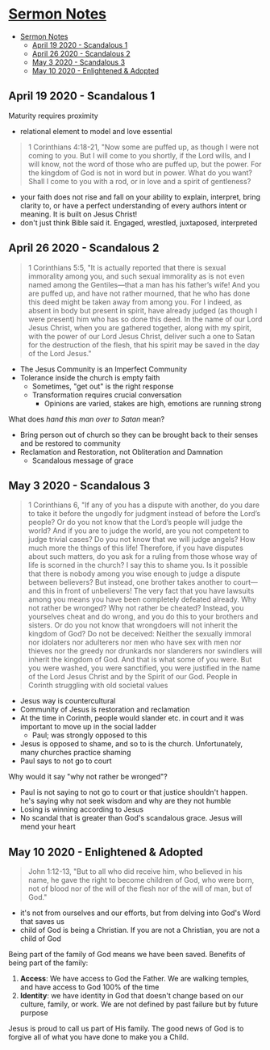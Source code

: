 # [Sermon Notes](http://benjaminklassen.com)

- [Sermon Notes](#sermon-notes)
  - [April 19 2020 - Scandalous 1](#april-19-2020---scandalous-1)
  - [April 26 2020 - Scandalous 2](#april-26-2020---scandalous-2)
  - [May 3 2020 - Scandalous 3](#may-3-2020---scandalous-3)
  - [May 10 2020 - Enlightened & Adopted](#may-10-2020---enlightened--adopted)

## April 19 2020 - Scandalous 1

Maturity requires proximity

- relational element to model and love essential

> 1 Corinthians 4:18-21, "Now some are puffed up, as though I were not coming to you. But I will come to you shortly, if the Lord wills, and I will know, not the word of those who are puffed up, but the power. For the kingdom of God is not in word but in power. What do you want? Shall I come to you with a rod, or in love and a spirit of gentleness?

- your faith does not rise and fall on your ability to explain, interpret, bring clarity to, or have a perfect understanding of every authors intent or meaning. It is built on Jesus Christ!
- don't just think Bible said it. Engaged, wrestled, juxtaposed, interpreted

## April 26 2020 - Scandalous 2

> 1 Corinthians 5:5, "It is actually reported that there is sexual immorality among you, and such sexual immorality as is not even named among the Gentiles—that a man has his father’s wife! And you are puffed up, and have not rather mourned, that he who has done this deed might be taken away from among you. For I indeed, as absent in body but present in spirit, have already judged (as though I were present) him who has so done this deed. In the name of our Lord Jesus Christ, when you are gathered together, along with my spirit, with the power of our Lord Jesus Christ, deliver such a one to Satan for the destruction of the flesh, that his spirit may be saved in the day of the Lord Jesus."

- The Jesus Community is an Imperfect Community
- Tolerance inside the church is empty faith
  - Sometimes, "get out" is the right response
  - Transformation requires crucial conversation
    - Opinions are varied, stakes are high, emotions are running strong

What does *hand this man over to Satan* mean?

- Bring person out of church so they can be brought back to their senses and be restored to community
- Reclamation and Restoration, not Obliteration and Damnation
  - Scandalous message of grace

## May 3 2020 - Scandalous 3

> 1 Corinthians 6, "If any of you has a dispute with another, do you dare to take it before the ungodly for judgment instead of before the Lord’s people? Or do you not know that the Lord’s people will judge the world? And if you are to judge the world, are you not competent to judge trivial cases? Do you not know that we will judge angels? How much more the things of this life! Therefore, if you have disputes about such matters, do you ask for a ruling from those whose way of life is scorned in the church? I say this to shame you. Is it possible that there is nobody among you wise enough to judge a dispute between believers? But instead, one brother takes another to court—and this in front of unbelievers! The very fact that you have lawsuits among you means you have been completely defeated already. Why not rather be wronged? Why not rather be cheated? Instead, you yourselves cheat and do wrong, and you do this to your brothers and sisters. Or do you not know that wrongdoers will not inherit the kingdom of God? Do not be deceived: Neither the sexually immoral nor idolaters nor adulterers nor men who have sex with men nor thieves nor the greedy nor drunkards nor slanderers nor swindlers will inherit the kingdom of God. And that is what some of you were. But you were washed, you were sanctified, you were justified in the name of the Lord Jesus Christ and by the Spirit of our God.
People in Corinth struggling with old societal values

- Jesus way is countercultural
- Community of Jesus is restoration and reclamation
- At the time in Corinth, people would slander etc. in court and it was important to move up in the social ladder
  - Paul; was strongly opposed to this
- Jesus is opposed to shame, and so to is the church. Unfortunately, many churches practice shaming
- Paul says to not go to court

Why would it say "why not rather be wronged"?

- Paul is not saying to not go to court or that justice shouldn't happen. he's saying why not seek wisdom and why are they not humble
- Losing is winning according to Jesus
- No scandal that is greater than God's scandalous grace. Jesus will mend your heart

## May 10 2020 - Enlightened & Adopted

> John 1:12-13, "But to all who did receive him, who believed in his name, he gave the right to become children of God, who were born, not of blood nor of the will of the flesh nor of the will of man, but of God."

- it's not from ourselves and our efforts, but from delving into God's Word that saves us
- child of God is being a Christian. If you are not a Christian, you are not a child of God

Being part of the family of God means we have been saved. Benefits of being part of the family:

1. **Access**: We have access to God the Father. We are walking temples, and have access to God 100% of the time
2. **Identity**: we have identity in God that doesn't change based on our culture, family, or work. We are not defined by past failure but by future purpose

Jesus is proud to call us part of His family. The good news of God is to forgive all of what you have done to make you a Child.
